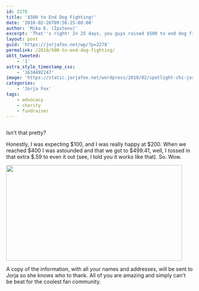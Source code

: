 ```yaml
---
id: 2278
title: '$500 to End Dog Fighting!'
date: '2010-02-26T09:56:25-08:00'
author: 'Mika E. (Ipstenu)'
excerpt: 'That''s right! In 25 days, you guys raised $500 to end dog fighting in Chicago.  The money has been donated in Jorja''s name.'
layout: post
guid: 'https://jorjafox.net/wp/?p=2278'
permalink: /2010/500-to-end-dog-fighting/
aktt_tweeted:
    - '1'
astra_style_timestamp_css:
    - '1634492247'
image: 'https://static.jorjafox.net/wordpress/2010/02/spotlight-chi-jorja.jpg'
categories:
    - 'Jorja Fox'
tags:
    - advocacy
    - charity
    - fundraiser
---
```


<img src="//static.jorjafox.net/wordpress/2010/02/total-for-spotlight.png" alt="" title="total-for-spotlight" class="aligncenter size-medium wp-image-2277" />

Isn't that pretty?

Honestly, I was expecting $100, and I was really happy at $200.  When we reached $400 I was astounded and that we got to $499.41, well, I tossed in that extra $.59 to even it out (see, I told you it works like that).  So. Wow.

<img src="//static.jorjafox.net/wordpress/2010/02/reciept.png" alt="" title="reciept" width="475" height="258" class="aligncenter size-full wp-image-2279" />

A copy of the information, with all your names and addresses, will be sent to Jorja so she knows who to thank.  All of you are amazing and simply can't be beat for the coolest fan community.